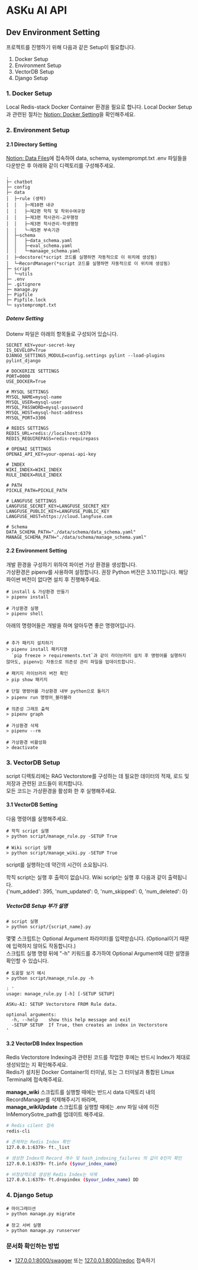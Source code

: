 # ASKu AI API

## Dev Environment Setting
프로젝트를 진행하기 위해 다음과 같은 Setup이 필요합니다.
1. Docker Setup
2. Environment Setup
3. VectorDB Setup
4. Django Setup

### 1. Docker Setup 
Local Redis-stack Docker Container 환경을 필요로 합니다.
Local Docker Setup과 관련된 절차는 [Notion: Docker Setting](https://www.notion.so/034179/Docker-Setting-9a9b108fa0944d5c9553bfdc0974e035)을 확인해주세요.

### 2. Environment Setup 
#### 2.1 Directory Setting
[Notion: Data Files](https://www.notion.so/034179/ASKu-AI-API-992c992ed43249a6afd91852dfad7d7c)에 접속하여 data, schema, systemprompt.txt .env 파일들을 다운받은 후 아래와 같이 디렉토리를 구성해주세요.

```Plain text
. 
├─ chatbot
├─ config
├─ data
│  ├─rule (생략)
│  │   ├─제10편 내규
│  │   ├─제2편 학칙 및 학위수여규정
│  │   ├─제3편 학사관리-교무행정
│  │   ├─제3편 학사관리-학생행정
│  │   └─제5편 부속기관
│  ├─schema 
│  │   ├─data_schema.yaml
│  │   ├─eval_schema.yaml
│  │   └─manaage_schema.yaml 
│  ├─docstore(*script 코드를 실행하면 자동적으로 이 위치에 생성됨)
│  └─RecordManager(*script 코드를 실행하면 자동적으로 이 위치에 생성됨)
├─ script
│  └─utils 
├─ .env 
├─ .gitignore 
├─ manage.py
├─ Pipfile
├─ Pipfile.lock 
└─ systemprompt.txt
```

##### Dotenv Setting
Dotenv 파일은 아래의 항목들로 구성되어 있습니다. 
```
SECRET_KEY=your-secret-key
IS_DEVELOP=True
DJANGO_SETTINGS_MODULE=config.settings pylint --load-plugins pylint_django

# DOCKERIZE SETTINGS
PORT=0000
USE_DOCKER=True

# MYSQL SETTINGS
MYSQL_NAME=mysql-name
MYSQL_USER=mysql-user
MYSQL_PASSWORD=mysql-password
MYSQL_HOST=mysql-host-address
MYSQL_PORT=3306

# REDIS SETTINGS
REDIS_URL=redis://localhost:6379
REDIS_REQUIREPASS=redis-requirepass

# OPENAI SETTINGS
OPENAI_API_KEY=your-openai-api-key

# INDEX
WIKI_INDEX=WIKI_INDEX
RULE_INDEX=RULE_INDEX

# PATH
PICKLE_PATH=PICKLE_PATH

# LANGFUSE SETTINGS
LANGFUSE_SECRET_KEY=LANGFUSE_SECRET_KEY
LANGFUSE_PUBLIC_KEY=LANGFUSE_PUBLIC_KEY
LANGFUSE_HOST=https://cloud.langfuse.com

# Schema
DATA_SCHEMA_PATH="./data/schema/data_schema.yaml"
MANAGE_SCHEMA_PATH="./data/schema/manage_schema.yaml"
```

#### 2.2 Environment Setting
개발 환경을 구성하기 위하여 파이썬 가상 환경을 생성합니다. \
가상환경은 pipenv를 사용하여 설정합니다.
권장 Python 버전은 3.10.11입니다. 해당 파이썬 버전이 없다면 설치 후 진행해주세요.

```shell
# install & 가상환경 만들기
> pipenv install

# 가상환경 실행
> pipenv shell
```

아래의 명령어들은 개발을 하며 알아두면 좋은 명령어입니다.
```shell

# 추가 패키지 설치하기
> pipenv install 패키지명
  `pip freeze > requirements.txt`과 같이 라이브러리 설치 후 명령어를 실행하지 않아도, pipenv는 자동으로 의존성 관리 파일을 업데이트합니다.

# 패키지 라이브러리 버전 확인
> pip show 패키지

# 단일 명령어를 가상환경 내부 python으로 돌리기
> pipenv run 명령어_블라블라

# 의존성 그래프 출력
> pipenv graph

# 가상환경 삭제
> pipenv --rm

# 가상환경 비활성화
> deactivate
```


### 3. VectorDB Setup
script 디렉토리에는 RAG Vectorstore를 구성하는 데 필요한 데이터의 적재, 로드 및 저장과 관련된 코드들이 위치합니다. \
모든 코드는 가상환경을 활성화 한 후 실행해주세요.

#### 3.1 VectorDB Setting
다음 명령어를 실행해주세요.
```shell
# 학칙 script 실행
> python script/manage_rule.py -SETUP True

# Wiki script 실행
> python script/manage_wiki.py -SETUP True

```
script를 실행하는데 약간의 시간이 소요됩니다.

학칙 script는 실행 후 출력이 없습니다. 
Wiki script는 실행 후 다음과 같이 출력됩니다. \
{'num_added': 395, 'num_updated': 0, 'num_skipped': 0, 'num_deleted': 0}


##### VectorDB Setup 부가 설명
```shell
# script 실행
> python script/{script_name}.py

```

몇몇 스크립트는 Optional Argument 파라미터를 입력받습니다. (Optional이기 때문에 입력하지 않아도 작동합니다.) \
스크립트 실행 명령 뒤에 "-h" 키워드를 추가하여 Optional Argument에 대한 설명을 확인할 수 있습니다.
```shell
# 도움말 보기 예시
> python script/manage_rule.py -h

: '
usage: manage_rule.py [-h] [-SETUP SETUP]

ASKu-AI: SETUP Vectorstore FROM Rule data.

optional arguments:
  -h, --help    show this help message and exit
  -SETUP SETUP  If True, then creates an index in Vectorstore
'
```

#### 3.2 VectorDB Index Inspection
Redis Vectorstore Indexing과 관련된 코드를 작업한 후에는 반드시 Index가 제대로 생성되었는 지 확인해주세요. \
Redis가 설치된 Docker Container의 터미널, 또는 그 터미널과 통합된 Linux Terminal에 접속해주세요.

**manage_wiki** 스크립트를 실행할 때에는 반드시 data 디렉토리 내의 RecordManager를 삭제해주시기 바라며, \
**manage_wikiUpdate** 스크립트를 실행할 때에는 .env 파일 내에 이전 InMemorySotre_path를 업데이트 해주세요.
```bash
# Redis cilent 접속
redis-cli

# 존재하는 Redis Index 확인
127.0.0.1:6379> ft._list

# 생성한 Index의 Record 개수 및 hash_indexing_failures 의 값이 0인지 확인
127.0.0.1:6379> ft.info ($your_index_name)

# 비정상적으로 생성된 Redis Index는 삭제
127.0.0.1:6379> ft.dropindex ($your_index_name) DD
```


### 4. Django Setup

```장고_서버_실행
# 마이그레이션
> python manage.py migrate

# 장고 서버 실행
> python manage.py runserver

```

### 문서화 확인하는 방법

- [127.0.0.1:8000/swagger](127.0.0.1:8000/swagger) 또는 [127.0.0.1:8000/redoc](127.0.0.1:8000/redoc) 접속하기


